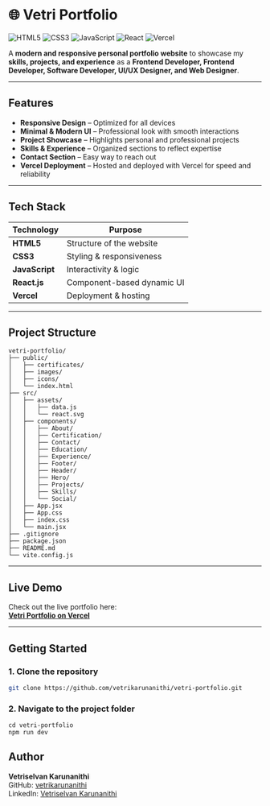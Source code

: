 # 🌐 Vetri Portfolio  
  
![HTML5](https://img.shields.io/badge/HTML5-E34F26?logo=html5&logoColor=white)
![CSS3](https://img.shields.io/badge/CSS3-1572B6?logo=css3&logoColor=white)
![JavaScript](https://img.shields.io/badge/JavaScript-F7DF1E?logo=javascript&logoColor=black)
![React](https://img.shields.io/badge/React-61DAFB?logo=react&logoColor=black)
![Vercel](https://img.shields.io/badge/Vercel-000000?logo=vercel&logoColor=white)

A **modern and responsive personal portfolio website** to showcase my **skills, projects, and experience** as a **Frontend Developer, Frontend Developer, Software Developer, UI/UX Designer, and Web Designer**.  

---

## Features  

- **Responsive Design** – Optimized for all devices  
- **Minimal & Modern UI** – Professional look with smooth interactions  
- **Project Showcase** – Highlights personal and professional projects  
- **Skills & Experience** – Organized sections to reflect expertise  
- **Contact Section** – Easy way to reach out  
- **Vercel Deployment** – Hosted and deployed with Vercel for speed and reliability  

---

## Tech Stack  

| Technology        | Purpose               |
|-------------------|------------------------|
| **HTML5**         | Structure of the website |
| **CSS3**          | Styling & responsiveness |
| **JavaScript**    | Interactivity & logic   |
| **React.js**      | Component-based dynamic UI |
| **Vercel**        | Deployment & hosting    |
	
---

## Project Structure  
```
vetri-portfolio/
├── public/
│   ├── certificates/
│   ├── images/
│   ├── icons/
│   └── index.html
├── src/
│   ├── assets/
│   │   ├── data.js
│   │   └── react.svg
│   ├── components/
│   │   ├── About/
│   │   ├── Certification/
│   │   ├── Contact/
│   │   ├── Education/
│   │   ├── Experience/
│   │   ├── Footer/
│   │   ├── Header/
│   │   ├── Hero/
│   │   ├── Projects/
│   │   ├── Skills/
│   │   └── Social/
│   ├── App.jsx
│   ├── App.css
│   ├── index.css
│   └── main.jsx
├── .gitignore
├── package.json
├── README.md
└── vite.config.js
```

---

## Live Demo  

Check out the live portfolio here:  
**[Vetri Portfolio on Vercel](https://vetri-portfolio-ten.vercel.app/)**  

---

## Getting Started  

### 1️. Clone the repository  
```bash
git clone https://github.com/vetrikarunanithi/vetri-portfolio.git
```
### 2️. Navigate to the project folder
```
cd vetri-portfolio
npm run dev
```
## Author
**Vetriselvan Karunanithi**  
GitHub: [vetrikarunanithi](https://github.com/vetrikarunanithi)  
LinkedIn: [Vetriselvan Karunanithi](https://www.linkedin.com/in/vetriselvank)


